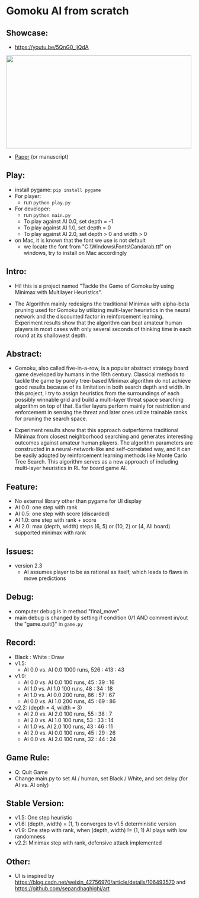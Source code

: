 Gomoku AI from scratch
======================

Showcase:
---------
- https://youtu.be/5QnG0_ijQdA
<img src="images/Gomoku-Demo.gif" width=500 height=250>

- [Paper](Gomoku%20AI.pdf) (or manuscript)

Play:
-----
- install pygame: `pip install pygame`
- For player:
  - run `python play.py`
- For developer:
  - run `python main.py`
  - To play against AI 0.0, set depth = -1
  - To play against AI 1.0, set depth = 0
  - To play against AI 2.0, set depth > 0 and width > 0
- on Mac, it is known that the font we use is not default
  - we locate the font from "C:\Windows\Fonts\Candarab.ttf" on windows, try to install on Mac accordingly

Intro:
------
- Hi! this is a project named "Tackle the Game of Gomoku by using Minimax with Multilayer Heuristics".

- The Algorithm mainly redesigns the traditional Minimax with alpha-beta pruning used for Gomoku by utilizing multi-layer heuristics in the neural network and the discounted factor in reinforcement learning. Experiment results show that the algorithm can beat amateur human players in most cases with only several seconds of thinking time in each round at its shallowest depth.

Abstract:
---------
- Gomoku, also called five-in-a-row, is a popular abstract strategy board game developed by humans in the 19th century. Classical methods to tackle the game by purely tree-based Minimax algorithm do not achieve good results because of its limitation in both search depth and width. In this project, I try to assign heuristics from the surroundings of each possibly winnable grid and build a multi-layer threat space searching algorithm on top of that. Earlier layers perform mainly for restriction and enforcement in sensing the threat and later ones utilize trainable ranks for pruning the search space.

- Experiment results show that this approach outperforms traditional Minimax from closest neighborhood searching and generates interesting outcomes against amateur human players. The algorithm parameters are constructed in a neural-network-like and self-correlated way, and it can be easily adopted by reinforcement learning methods like Monte Carlo Tree Search. This algorithm serves as a new approach of including multi-layer heuristics in RL for board game AI.

Feature:
--------
- No external library other than pygame for UI display
- AI 0.0: one step with rank
- AI 0.5: one step with score (discarded)
- AI 1.0: one step with rank + score
- AI 2.0: max (depth, width) steps (6, 5) or (10, 2) or (4, All board) supported minimax with rank

Issues:
-------
- version 2.3
  - AI assumes player to be as rational as itself, which leads to flaws in move predictions

Debug:
------
- computer debug is in method "final_move"
- main debug is changed by setting if condition 0/1 AND comment in/out the "game.quit()" in `game.py`

Record:
------
- Black : White : Draw
- v1.5: 
  - AI 0.0 vs. AI 0.0 1000 runs, 526 : 413 : 43
- v1.9:
  - AI 0.0 vs. AI 0.0 100 runs, 45 : 39 : 16
  - AI 1.0 vs. AI 1.0 100 runs, 48 : 34 : 18
  - AI 1.0 vs. AI 0.0 200 runs, 86 : 57 : 67
  - AI 0.0 vs. AI 1.0 200 runs, 45 : 69 : 86
- v2.2: (depth = 4, width = 3)
  - AI 2.0 vs. AI 2.0 100 runs, 55 : 38 : 7
  - AI 2.0 vs. AI 1.0 100 runs, 53 : 33 : 14
  - AI 1.0 vs. AI 2.0 100 runs, 43 : 46 : 11
  - AI 2.0 vs. AI 0.0 100 runs, 45 : 29 : 26
  - AI 0.0 vs. AI 2.0 100 runs, 32 : 44 : 24

Game Rule:
----------
- Q: Quit Game
- Change main.py to set AI / human, set Black / White, and set delay (for AI vs. AI only)

Stable Version:
---------------
- v1.5: One step heuristic
- v1.6: (depth, width) = (1, 1) converges to v1.5 deterministic version
- v1.9: One step with rank, when (depth, width) != (1, 1) AI plays with low randomness
- v2.2: Minimax step with rank, defensive attack implemented

Other:
------
- UI is inspired by https://blog.csdn.net/weixin_42756970/article/details/106493570 and https://github.com/sepandhaghighi/art
